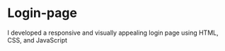 # Login-page
I developed a responsive and visually appealing login page using HTML, CSS, and JavaScript
